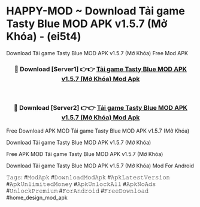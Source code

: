 # HAPPY-MOD ~ Download Tải game Tasty Blue MOD APK v1.5.7 (Mở Khóa) - (ei5t4)
Download Tải game Tasty Blue MOD APK v1.5.7 (Mở Khóa) Free Mod APK

<div align="center">
<h3>🔴 Download [Server1] 👉👉 <a href="https://apk-comot.site?title=Tải_game_Tasty_Blue_MOD_APK_v1.5.7_(Mở_Khóa)">Tải game Tasty Blue MOD APK v1.5.7 (Mở Khóa) Mod Apk</a></h3><br>

<h3>🔴 Download [Server2] 👉👉 <a href="https://apk-comot.site?title=Tải_game_Tasty_Blue_MOD_APK_v1.5.7_(Mở_Khóa)">Tải game Tasty Blue MOD APK v1.5.7 (Mở Khóa) Mod Apk</a></h3>
</div>


Free Download APK MOD Tải game Tasty Blue MOD APK v1.5.7 (Mở Khóa)

Download Tải game Tasty Blue MOD APK v1.5.7 (Mở Khóa) 

Free APK MOD Tải game Tasty Blue MOD APK v1.5.7 (Mở Khóa) 

Download Tải game Tasty Blue MOD APK v1.5.7 (Mở Khóa) Mod For Android

𝚃𝚊𝚐𝚜: #𝙼𝚘𝚍𝙰𝚙𝚔 #𝙳𝚘𝚠𝚗𝚕𝚘𝚊𝚍𝙼𝚘𝚍𝙰𝚙𝚔 #𝙰𝚙𝚔𝙻𝚊𝚝𝚎𝚜𝚝𝚅𝚎𝚛𝚜𝚒𝚘𝚗 #𝙰𝚙𝚔𝚄𝚗𝚕𝚒𝚖𝚒𝚝𝚎𝚍𝙼𝚘𝚗𝚎𝚢 #𝙰𝚙𝚔𝚄𝚗𝚕𝚘𝚌𝚔𝙰𝚕𝚕 #𝙰𝚙𝚔𝙽𝚘𝙰𝚍𝚜 #𝚄𝚗𝚕𝚘𝚌𝚔𝙿𝚛𝚎𝚖𝚒𝚞𝚖 #𝙵𝚘𝚛𝙰𝚗𝚍𝚛𝚘𝚒𝚍 #𝙵𝚛𝚎𝚎𝙳𝚘𝚠𝚗𝚕𝚘𝚊𝚍 #home_design_mod_apk